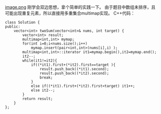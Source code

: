  [image.png](https://pic.leetcode-cn.com/3d76610e3d8928ca180c9b4b12d363f9316b2cc436cc5b65d5512dea431fe25d-image.png)
刚学会双边思想，拿个简单的实践一下。
由于题目中数组未排序，且可能出现重复元素，所以直接用多重集合multimap实现。
C++代码：
```
class Solution {
public:
    vector<int> twoSum(vector<int>& nums, int target) {
        vector<int> result;
        multimap<int,int> mymap;
        for(int i=0;i<nums.size();i++)
            mymap.insert(pair<int,int>(nums[i],i) );
        multimap<int,int>::iterator it1=mymap.begin(),it2=mymap.end();
        it2--;
        while(it1!=it2){
            if((*it1).first+(*it2).first==target ){
                result.push_back((*it1).second);
                result.push_back((*it2).second);
                break;
            }
            else if((*it1).first+(*it2).first<target) it1++;
            else it2--;
        }
        return result;
    }
};

```
